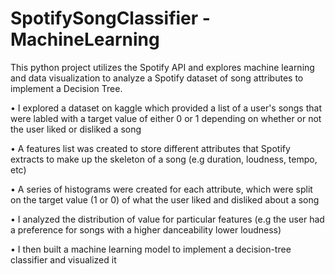 # SpotifySongClassifier - MachineLearning

This python project utilizes the Spotify API and explores machine learning and data visualization to analyze a Spotify dataset of song attributes to implement a Decision Tree.

• I explored a dataset on kaggle which provided a list of a user's songs that were labled with a target value of either 0 or 1 depending on whether or not the user liked or disliked a song

• A features list was created to store different attributes that Spotify extracts to make up the skeleton of a song (e.g duration, loudness, tempo, etc)

• A series of histograms were created for each attribute, which were split on the target value (1 or 0) of what the user liked and disliked about a song

• I analyzed the distribution of value for particular features (e.g the user had a preference for songs with a higher danceability lower loudness)

• I then built a machine learning model to implement a decision-tree classifier and visualized it
